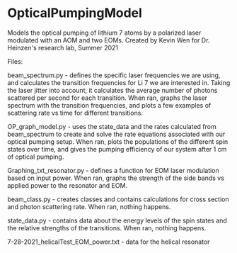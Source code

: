 # OpticalPumpingModel
Models the optical pumping of lithium 7 atoms by a polarized laser modulated with an AOM and two EOMs.
Created by Kevin Wen for Dr. Heinzen's research lab, Summer 2021


Files:

beam_spectrum.py - defines the specific laser frequencies we are using, and calculates the transition frequencies for Li 7 we are interested in. Taking the laser jitter into account, it calculates the average number of photons scattered per second for each transition. When ran, graphs the laser spectrum with the transition frequencies, and plots a few examples of scattering rate vs time for different transitions.

OP_graph_model.py - uses the state_data and the rates calculated from beam_spectrum to create and solve the rate equations associated with our optical pumping setup. When ran, plots the populations of the different spin states over time, and gives the pumping efficiency of our system after 1 cm of optical pumping.

Graphing_txt_resonator.py - defines a function for EOM laser modulation based on input power. When ran, graphs the strength of the side bands vs applied power to the resonator and EOM.

beam_class.py - creates classes and contains calculations for cross section and photon scattering rate. When ran, nothing happens.

state_data.py - contains data about the energy levels of the spin states and the relative strengths of the transitions. When ran, nothing happens.

7-28-2021_helicalTest_EOM_power.txt - data for the helical resonator
